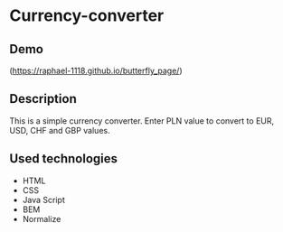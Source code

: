 # Currency-converter

## Demo
(https://raphael-1118.github.io/butterfly_page/)

## Description
This is a simple currency converter. Enter PLN value to convert to EUR, USD, CHF and GBP values. 

## Used technologies
- HTML
- CSS
- Java Script
- BEM
- Normalize
